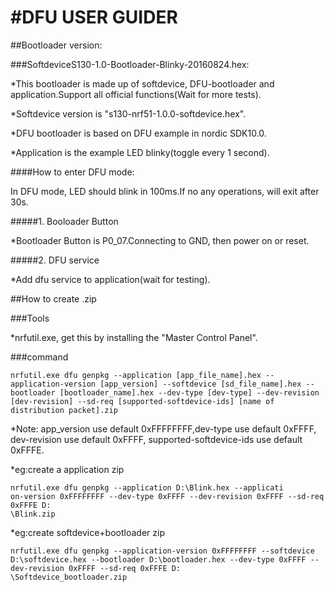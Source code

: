#DFU USER GUIDER
====

##Bootloader version:

###SoftdeviceS130-1.0-Bootloader-Blinky-20160824.hex:

 *This bootloader is made up of softdevice, DFU-bootloader and application.Support all official functions(Wait for more tests).

 *Softdevice version is "s130-nrf51-1.0.0-softdevice.hex".

 *DFU bootloader is based on DFU example in nordic SDK10.0.

 *Application is the example LED blinky(toggle every 1 second).


####How to enter DFU mode:

In DFU mode, LED should blink in 100ms.If no any operations, will exit after 30s.

#####1. Booloader Button

 *Bootloader Button is P0_07.Connecting to GND, then power on or reset.

#####2. DFU service

 *Add dfu service to application(wait for testing).

##How to create .zip 

###Tools

 *nrfutil.exe, get this by installing the "Master Control Panel".

###command

````
nrfutil.exe dfu genpkg --application [app_file_name].hex --application-version [app_version] --softdevice [sd_file_name].hex --bootloader [bootloader_name].hex --dev-type [dev-type] --dev-revision [dev-revision] --sd-req [supported-softdevice-ids] [name of distribution packet].zip
````
 *Note: app_version use default 0xFFFFFFFF,dev-type use default 0xFFFF, dev-revision use default 0xFFFF, supported-softdevice-ids use default 0xFFFE.

 *eg:create a application zip
```
nrfutil.exe dfu genpkg --application D:\Blink.hex --applicati
on-version 0xFFFFFFFF --dev-type 0xFFFF --dev-revision 0xFFFF --sd-req 0xFFFE D:
\Blink.zip
```

 *eg:create softdevice+bootloader zip
```
nrfutil.exe dfu genpkg --application-version 0xFFFFFFFF --softdevice D:\softdevice.hex --bootloader D:\bootloader.hex --dev-type 0xFFFF --dev-revision 0xFFFF --sd-req 0xFFFE D:
\Softdevice_bootloader.zip
```